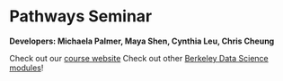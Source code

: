 # Pathways Seminar

**Developers: Michaela Palmer, Maya Shen, Cynthia Leu, Chris Cheung**

Check out our [course website](tinyurl.com/pathwaysseminar)
Check out other [Berkeley Data Science modules](ds-modules.github.io/DS-Modules)!
